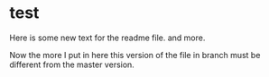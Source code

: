 # test
Here is some new text for the readme file.
and more.

Now the more I put in here this version of the file in branch must be different from the master version.
